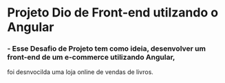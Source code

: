 # Projeto Dio de Front-end utilzando o Angular
### - Esse Desafio de Projeto tem como ideia, desenvolver um front-end de um e-commerce utilizando Angular, 
foi desnvocilda uma loja online de vendas de livros.
